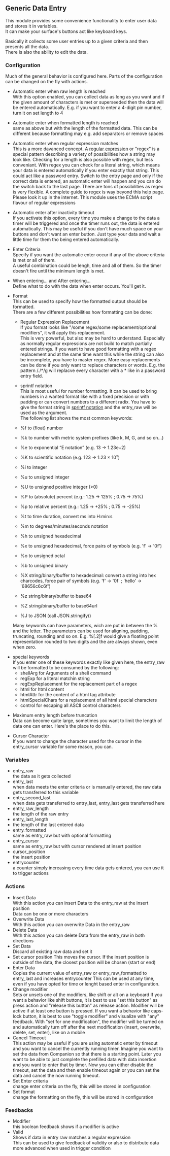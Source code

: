 ## Generic Data Entry

This module provides some convenience functionality to enter user data and stores it in variables.  
It can make your surface's buttons act like keyboard keys.

Basically it collects some user entries up to a given criteria and then presents all the data.  
There is also the ability to edit the data.

### Configuration

Much of the general behavior is configured here. Parts of the configuration can be changed on the fly with actions.

* Automatic enter when raw length is reached  
  With this option enabled, you can collect data as long as you want and if the given amount of characters is met or superseeded then the data will be entered automatically. E.g. if you want to enter a 4-digit pin number, turn it on set length to 4
* Automatic enter when formatted length is reached  
  same as above but with the length of the formatted data. This can be different because formatting may e.g. add separators or remove spaces
* Automatic enter when regular expression matches  
  This is a more davanced concept. A [regular expression](https://en.wikipedia.org/wiki/Regular_expression) or "regex" is a special pattern describing a variety of possibilities how a string may look like. Checking for a length is also possible with regex, but less conveniant. With regex you can check for a literal string, which means your data is entered automatically if you enter exactly that string. This could act like a password entry. Switch to the entry page and only if the correct data is entered, an automatic enter will happen and you can do the switch back to the last page. There are tons of possibilities as regex is very flexible. A complete guide to regex is way beyond this help page. Please look it up in the internet. This module uses the ECMA script flavour of regular expressions
* Automatic enter after inactivity timeout  
  If you activate this option, every time you make a change to the data a timer will be triggered and once the timer runs out, the data is entered automatically. This may be useful if you don't have much space on your buttons and don't want an enter button. Just type your data and wait a little time for them tho being entered automatically.
* Enter Criteria  
  Specify if you want the automatic enter occur if any of the above criteria is met or all of them.  
	A useful combination could be lengh, time and all of them. So the timer doesn't fire until the minimum length is met.
* When entering... and After entering...  
  Define what to do with the data when enter occurs. You'll get it.
* Format  
  This can be used to specify how the formatted output should be formatted.  
	There are a few different possibilities how formatting can be done:
	- Regular Expression Replacement  
    If you format looks like "/some regex/some replacement/optional modifiers", it will apply this replacement.  
		This is very powerful, but also may be hard to understand. Especially as normally regular expressions are not build to match partially entered strings. If you want to have good formatting with a regex replacement and at the same time want this while the string can also be incomplete, you have to master regex.
		More easy replacements can be done if you only want to replace characters or words. E.g. the pattern /./*/g will replacve every character with a * like in a password entry field.
	- sprintf notation  
    This is most useful for number formatting. It can be used to bring numbers in a wanted format like with a fixed precision or with padding or can convert numbers to a different radix. You have to give the format string in [sprintf notation](https://en.wikipedia.org/wiki/Printf) and the entry_raw will be used as the argument.  
		The following list shows the most common keywords:
    
    - %f to (float) number
    - %k to number with metric system prefixes (like k, M, G, and so on...)
    - %e to exponential “E notation” (e.g. 13 -> 1.23e+2)
    - %K to scientific notation (e.g. 123 -> 1.23 × 10²)
    - %i to integer
    - %u to unsigned integer
    - %U to unsigned positive integer (>0)
    - %P to (absolute) percent (e.g.: 1.25 -> 125% ; 0.75 -> 75%)
    - %p to relative percent (e.g.: 1.25 -> +25% ; 0.75 -> -25%)
    - %t to time duration, convert ms into H:min:s
    - %m to degrees/minutes/seconds notation
    - %h to unsigned hexadecimal
    - %x to unsigned hexadecimal, force pairs of symbols (e.g. 'f' -> '0f')
    - %o to unsigned octal
    - %b to unsigned binary
    - %X string/binary/buffer to hexadecimal: convert a string into hex charcodes, force pair of symbols (e.g. 'f' -> '0f' ; 'hello' -> '68656c6c6f')
    - %z string/binary/buffer to base64
    - %Z string/binary/buffer to base64url
    - %J to JSON (call JSON.stringify()

   Many keywords can have parameters, wich are put in between the % and the letter. The parameters can be used for aligning, padding, truncating, rounding and so on. E.g. %[.2]f would give a floating point representation rounded to two digits and the are always shown, even when zero.

- special keywords  
  If you enter one of these keywords exactly like given here, the entry_raw will be formatted to be consumed by the following:
	- shellArg for Arguments of a shell command
	- regExp for a literal matchin string
	- regExpReplacement for the replacement part of a regex
	- html for html content
	- htmlAttr for the content of a html tag attribute
	- htmlSpecialChars for a replacement of all html special characters
	- control for escaping all ASCII control characters

* Maximum entry length before truncation  
  Data can become quite large, sometimes you want to limit the length of data one can enter. Here's the place to do this.

* Cursor Character  
  If you want to change the character used for the cursor in the entry_cursor variable for some reason, you can. 


### Variables
* entry_raw  
  the data as it gets collected
* entry_last  
  when data meets the enter criteria or is manually entered, the raw data gets transferred to this variable
* entry_second_last  
  when data gets transferred to entry_last, entry_last gets transferred here
* entry_raw_length  
  the length of the raw entry
* entry_last_length  
* the length of the last entered data
* entry_formatted  
  same as entry_raw but with optional formatting
* entry_cursor  
  same as entry_raw but with cursor rendered at insert position
* cursor_position  
  the insert position
* entrycounter  
  a counter simply increasing every time data gets entered, you can use it to trigger actions

### Actions

* Insert Data  
  With this action you can insert Data to the entry_raw at the insert position  
	Data can be one or more characters
* Overwrite Data  
  With this action you can overwrite Data in the entry_raw
* Delete Data  
  With this action you can delete Data from the entry_raw in both directions
* Set Data  
  Discard all existing raw data and set it
* Set cursor position
	This moves the cursor. If the insert position is outside of the data, the closest position will be chosen (start or end)
* Enter Data  
  Copies the current value of entry_raw or entry_raw_formatted to entry_last and increases entrycounter
	This can be used at any time, even if you have opted for time or lenght based enter in configuration.
* Change modifier  
  Sets or unsets one of the modifiers, like shift or alt on a keyboard
	If you want a behavior like shift buttons, it is best to use "set this button" as press action and "release this button" as release action. Modifier will be active if at least one button is pressed.
	If you want a behavior like caps-lock button, it is best to use "toggle modifier" and visualize with "any" feedback.
	With "set for one modification", the modifier will be turned on and automatically turn off after the next modification (insert, overwrite, delete, set, enter), like on a mobile
* Cancel Timeout  
  This action may be useful if you are using automatic enter by timeout and you want to cancel the currently running timer. Imagine you want to set the data from Companion so that there is a starting point. Later you want to be able to just complete the prefilled data with data insertion and you want to enter that by timer. Now you can either disable the timeout, set the data and then enable timeout again or you can set the data and cancel the now running timeout.
* Set Enter criteria  
  change enter criteria on the fly, this will be stored in configuration
* Set format  
  change the formatting on the fly, this will be stored in configuration

### Feedbacks

* Modifier  
  this boolean feedback shows if a modifier is active
* Valid  
  Shows if data in entry raw matches a regular expression  
	This can be used to give feedback of validity or also to distribute data more advanced when used in trigger condition

